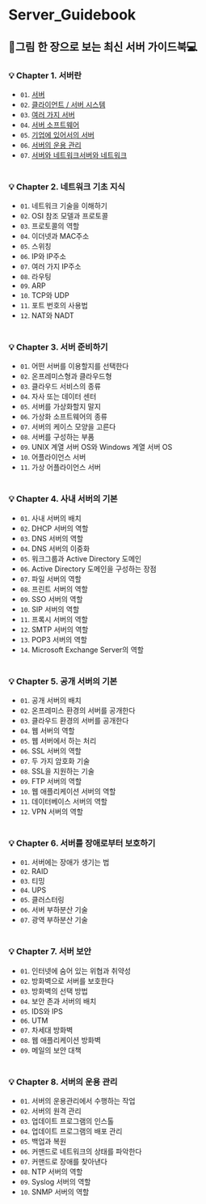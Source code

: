 # Server_Guidebook
## 🎨그림 한 장으로 보는 최신 서버 가이드북💻

### 💡 Chapter 1. 서버란
  * `01`. [서버](https://github.com/my-choe/Server_Guidebook/blob/main/Chapter%201.%20%EC%84%9C%EB%B2%84%EB%9E%80/01.%20%EC%84%9C%EB%B2%84.md)
  * `02`. [클라이언트 / 서버 시스템](https://github.com/my-choe/Server_Guidebook/blob/main/Chapter%201.%20%EC%84%9C%EB%B2%84%EB%9E%80/02.%20%ED%81%B4%EB%9D%BC%EC%9D%B4%EC%96%B8%ED%8A%B8-%EC%84%9C%EB%B2%84%20%EC%8B%9C%EC%8A%A4%ED%85%9C.md)
  * `03`. [여러 가지 서버](https://github.com/my-choe/Server_Guidebook/blob/main/Chapter%201.%20%EC%84%9C%EB%B2%84%EB%9E%80/03.%20%EC%97%AC%EB%9F%AC%20%EA%B0%80%EC%A7%80%20%EC%84%9C%EB%B2%84.md)
  * `04`. [서버 소프트웨어](https://github.com/my-choe/TIL/blob/main/ServerGuidebook/Chapter%201.%20%EC%84%9C%EB%B2%84%EB%9E%80/04.%20%EC%84%9C%EB%B2%84%20%EC%86%8C%ED%94%84%ED%8A%B8%EC%9B%A8%EC%96%B4.md)
  * `05`. [기업에 있어서의 서버](https://github.com/my-choe/TIL/blob/main/ServerGuidebook/Chapter%201.%20%EC%84%9C%EB%B2%84%EB%9E%80/05.%20%EA%B8%B0%EC%97%85%EC%97%90%20%EC%9E%88%EC%96%B4%EC%84%9C%EC%9D%98%20%EC%86%8C%ED%94%84%ED%8A%B8%EC%9B%A8%EC%96%B4.md)
  * `06`. [서버의 운용 관리](https://github.com/my-choe/TIL/blob/main/ServerGuidebook/Chapter%201.%20서버란/06.%20서버의%20운용%20관리.md)
  * `07`. [서버와 네트워크서버와 네트워크](https://github.com/my-choe/TIL/blob/main/ServerGuidebook/Chapter%201.%20서버란/07.%20서버와%20네트워크.md)
<br/><br/>

### 💡 Chapter 2. 네트워크 기초 지식
  * `01`. 네트워크 기술을 이해하기
  * `02`. OSI 참조 모델과 프로토콜
  * `03`. 프로토콜의 역할
  * `04`. 이더넷과 MAC주소
  * `05`. 스위칭
  * `06`. IP와 IP주소
  * `07`. 여러 가지 IP주소
  * `08`. 라우팅
  * `09`. ARP
  * `10`. TCP와 UDP
  * `11`. 포트 번호의 사용법
  * `12`. NAT와 NADT
<br/><br/>

### 💡 Chapter 3. 서버 준비하기
  * `01`. 어떤 서버를 이용할지를 선택한다
  * `02`. 온프레미스형과 클라우드형
  * `03`. 클라우드 서비스의 종류
  * `04`. 자사 또는 데이터 센터
  * `05`. 서버를 가상화할지 말지
  * `06`. 가상화 소프트웨어의 종류
  * `07`. 서버의 케이스 모양을 고른다
  * `08`. 서버를 구성하는 부품
  * `09`. UNIX 계열 서버 OS와 Windows 계열 서버 OS
  * `10`. 어플라이언스 서버
  * `11`. 가상 어플라이언스 서버
<br/><br/>

### 💡 Chapter 4. 사내 서버의 기본
  * `01`. 사내 서버의 배치
  * `02`. DHCP 서버의 역할
  * `03`. DNS 서버의 역할
  * `04`. DNS 서버의 이중화
  * `05`. 워크그룹과 Active Directory 도메인
  * `06`. Active Directory 도메인을 구성하는 장점
  * `07`. 파일 서버의 역할
  * `08`. 프린트 서버의 역할
  * `09`. SSO 서버의 역할
  * `10`. SIP 서버의 역할
  * `11`. 프록시 서버의 역할
  * `12`. SMTP 서버의 역할
  * `13`. POP3 서버의 역할
  * `14`. Microsoft Exchange Server의 역할
<br/><br/>

### 💡 Chapter 5. 공개 서버의 기본
  * `01`. 공개 서버의 배치
  * `02`. 온프레미스 환경의 서버를 공개한다
  * `03`. 클라우드 환경의 서버를 공개한다
  * `04`. 웹 서버의 역할
  * `05`. 웹 서버에서 하는 처리
  * `06`. SSL 서버의 역할
  * `07`. 두 가지 암호화 기술
  * `08`. SSL을 지원하는 기술
  * `09`. FTP 서버의 역할
  * `10`. 웹 애플리케이션 서버의 역할
  * `11`. 데이터베이스 서버의 역할
  * `12`. VPN 서버의 역할
<br/><br/>

### 💡 Chapter 6. 서버를 장애로부터 보호하기
  * `01`. 서버에는 장애가 생기는 법
  * `02`. RAID
  * `03`. 티밍
  * `04`. UPS
  * `05`. 클러스터링
  * `06`. 서버 부하분산 기술
  * `07`. 광역 부하분산 기술
<br/><br/>

### 💡 Chapter 7. 서버 보안
  * `01`. 인터넷에 숨어 있는 위협과 취약성
  * `02`. 방화벽으로 서버를 보호한다
  * `03`. 방화벽의 선택 방법
  * `04`. 보안 존과 서버의 배치
  * `05`. IDS와 IPS
  * `06`. UTM
  * `07`. 차세대 방화벽
  * `08`. 웹 애플리케이션 방화벽
  * `09`. 메일의 보안 대책
<br/><br/>

### 💡 Chapter 8. 서버의 운용 관리
  * `01`. 서버의 운용관리에서 수행하는 작업
  * `02`. 서버의 원격 관리
  * `03`. 업데이트 프로그램의 인스톨
  * `04`. 업데이트 프로그램의 배포 관리
  * `05`. 백업과 복원
  * `06`. 커맨드로 네트워크의 상태를 파악한다
  * `07`. 커맨드로 장애를 찾아낸다
  * `08`. NTP 서버의 역할
  * `09`. Syslog 서버의 역할
  * `10`. SNMP 서버의 역할
